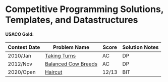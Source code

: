 # Competitive Programming Solutions, Templates, and Datastructures

#### USACO Gold:
| Contest Date | Problem Name | Score | Solution Notes | 
| -------------- | ------------ | -------------- | -------------- |
| 2010/Jan | [Taking Turns](USACO/Gold/2010-Jan-hayturn.cpp) | AC | DP |
| 2012/Nov | [Balanced Cow Breeds](USACO/Gold/2012-Jan-bbreeds.cpp) | AC | DP |
| 2020/Open | [Haircut](USACO/Gold/2020-Open-haircut.cpp) | 12/13 | BIT |
